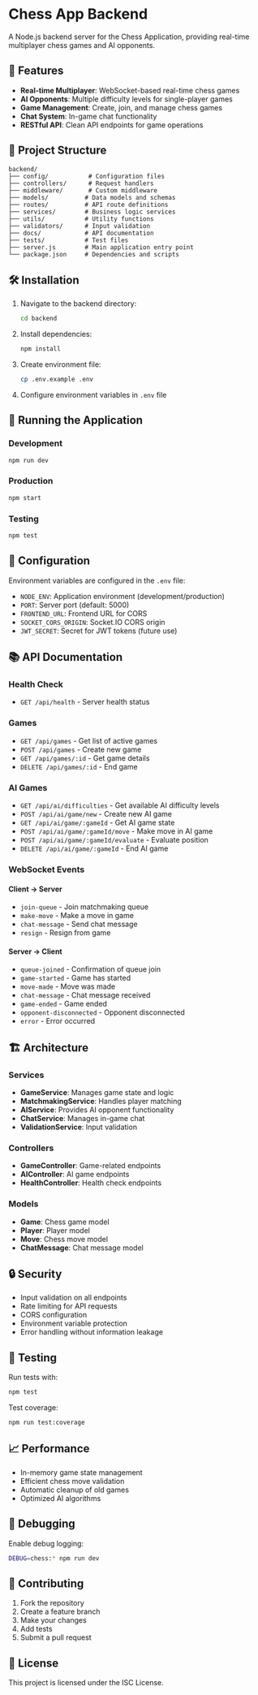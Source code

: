 # Chess App Backend

A Node.js backend server for the Chess Application, providing real-time multiplayer chess games and AI opponents.

## 🚀 Features

- **Real-time Multiplayer**: WebSocket-based real-time chess games
- **AI Opponents**: Multiple difficulty levels for single-player games
- **Game Management**: Create, join, and manage chess games
- **Chat System**: In-game chat functionality
- **RESTful API**: Clean API endpoints for game operations

## 📁 Project Structure

```
backend/
├── config/           # Configuration files
├── controllers/      # Request handlers
├── middleware/       # Custom middleware
├── models/          # Data models and schemas
├── routes/          # API route definitions
├── services/        # Business logic services
├── utils/           # Utility functions
├── validators/      # Input validation
├── docs/            # API documentation
├── tests/           # Test files
├── server.js        # Main application entry point
└── package.json     # Dependencies and scripts
```

## 🛠️ Installation

1. Navigate to the backend directory:
   ```bash
   cd backend
   ```

2. Install dependencies:
   ```bash
   npm install
   ```

3. Create environment file:
   ```bash
   cp .env.example .env
   ```

4. Configure environment variables in `.env` file

## 🚀 Running the Application

### Development
```bash
npm run dev
```

### Production
```bash
npm start
```

### Testing
```bash
npm test
```

## 🔧 Configuration

Environment variables are configured in the `.env` file:

- `NODE_ENV`: Application environment (development/production)
- `PORT`: Server port (default: 5000)
- `FRONTEND_URL`: Frontend URL for CORS
- `SOCKET_CORS_ORIGIN`: Socket.IO CORS origin
- `JWT_SECRET`: Secret for JWT tokens (future use)

## 📚 API Documentation

### Health Check
- `GET /api/health` - Server health status

### Games
- `GET /api/games` - Get list of active games
- `POST /api/games` - Create new game
- `GET /api/games/:id` - Get game details
- `DELETE /api/games/:id` - End game

### AI Games
- `GET /api/ai/difficulties` - Get available AI difficulty levels
- `POST /api/ai/game/new` - Create new AI game
- `GET /api/ai/game/:gameId` - Get AI game state
- `POST /api/ai/game/:gameId/move` - Make move in AI game
- `POST /api/ai/game/:gameId/evaluate` - Evaluate position
- `DELETE /api/ai/game/:gameId` - End AI game

### WebSocket Events

#### Client → Server
- `join-queue` - Join matchmaking queue
- `make-move` - Make a move in game
- `chat-message` - Send chat message
- `resign` - Resign from game

#### Server → Client
- `queue-joined` - Confirmation of queue join
- `game-started` - Game has started
- `move-made` - Move was made
- `chat-message` - Chat message received
- `game-ended` - Game ended
- `opponent-disconnected` - Opponent disconnected
- `error` - Error occurred

## 🏗️ Architecture

### Services
- **GameService**: Manages game state and logic
- **MatchmakingService**: Handles player matching
- **AIService**: Provides AI opponent functionality
- **ChatService**: Manages in-game chat
- **ValidationService**: Input validation

### Controllers
- **GameController**: Game-related endpoints
- **AIController**: AI game endpoints
- **HealthController**: Health check endpoints

### Models
- **Game**: Chess game model
- **Player**: Player model
- **Move**: Chess move model
- **ChatMessage**: Chat message model

## 🔒 Security

- Input validation on all endpoints
- Rate limiting for API requests
- CORS configuration
- Environment variable protection
- Error handling without information leakage

## 🧪 Testing

Run tests with:
```bash
npm test
```

Test coverage:
```bash
npm run test:coverage
```

## 📈 Performance

- In-memory game state management
- Efficient chess move validation
- Automatic cleanup of old games
- Optimized AI algorithms

## 🐛 Debugging

Enable debug logging:
```bash
DEBUG=chess:* npm run dev
```

## 🤝 Contributing

1. Fork the repository
2. Create a feature branch
3. Make your changes
4. Add tests
5. Submit a pull request

## 📄 License

This project is licensed under the ISC License.
